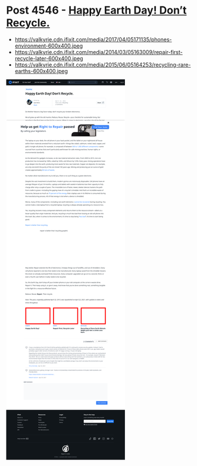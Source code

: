 # Post 4546 - [Happy Earth Day! Don&#8217;t Recycle.](https://www.ifixit.com/News/4546/happy-earth-day-dont-recycle)

- https://valkyrie.cdn.ifixit.com/media/2017/04/05171135/phones-environment-600x400.jpeg
- https://valkyrie.cdn.ifixit.com/media/2014/03/05163009/repair-first-recycle-later-600x400.jpeg
- https://valkyrie.cdn.ifixit.com/media/2015/06/05164253/recycling-rare-earths-600x400.jpeg

![screencap](screenshots/48fb717f-307a-45af-ab5a-3c9b7ae588eb.png)
